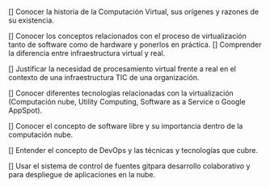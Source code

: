 [] Conocer la historia de la Computación Virtual, sus orígenes y razones de su existencia.

[] Conocer los conceptos relacionados con el proceso de virtualización tanto de software como de hardware y ponerlos en práctica.
[] Comprender la diferencia entre infraestructura virtual y real.

[] Justificar la necesidad de procesamiento virtual frente a real en el contexto de una infraestructura TIC de una organización.

[] Conocer diferentes tecnologías relacionadas con la virtualización (Computación nube, Utility Computing, Software as a Service o Google AppSpot).

[] Conocer el concepto de software libre y su importancia dentro de la computación nube.

[] Entender el concepto de DevOps y las técnicas y tecnologías que cubre.

[] Usar el sistema de control de fuentes gitpara desarrollo colaborativo y para despliegue de aplicaciones en la nube.
